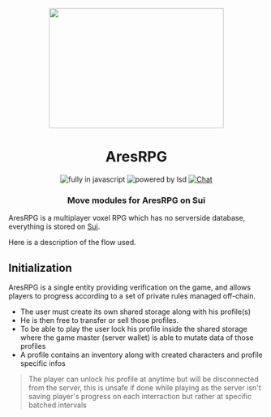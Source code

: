 <p align=center>
  <img src="https://user-images.githubusercontent.com/11330271/208825167-77d7bc78-17d0-4f33-ad35-d108b6fac730.gif" height="237px" width="344"/>
</p>
<h1 align=center>AresRPG</h1>
<p align=center>
  <img src="https://img.shields.io/badge/Made%20with-Javascript-%23f7df1e?style=for-the-badge" alt="fully in javascript"/>
  <img src="https://img.shields.io/badge/Powered%20By-Black%20Magic-blueviolet?style=for-the-badge" alt="powered by lsd"/>
  <a href="https://discord.gg/aresrpg">
    <img src="https://img.shields.io/discord/265104803531587584.svg?logo=discord&style=for-the-badge" alt="Chat"/>
  </a>
</p>
<h3 align=center>Move modules for AresRPG on Sui</h3>

AresRPG is a multiplayer voxel RPG which has no serverside database, everything
is stored on [Sui](https://sui.io/).

Here is a description of the flow used.

## Initialization

AresRPG is a single entity providing verification on the game, and allows players
to progress according to a set of private rules managed off-chain.

- The user must create its own shared storage along with his profile(s)
- He is then free to transfer or sell those profiles.
- To be able to play the user lock his profile inside the shared storage where the game master (server wallet) is able to mutate data of those profiles
- A profile contains an inventory along with created characters and profile specific infos

> The player can unlock his profile at anytime but will be disconnected from the server, this is unsafe if done while playing as the server isn't saving player's progress on each interraction but rather at specific batched intervals
